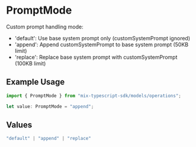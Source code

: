 # PromptMode

Custom prompt handling mode:
- 'default': Use base system prompt only (customSystemPrompt ignored)
- 'append': Append customSystemPrompt to base system prompt (50KB limit)
- 'replace': Replace base system prompt with customSystemPrompt (100KB limit)

## Example Usage

```typescript
import { PromptMode } from "mix-typescript-sdk/models/operations";

let value: PromptMode = "append";
```

## Values

```typescript
"default" | "append" | "replace"
```